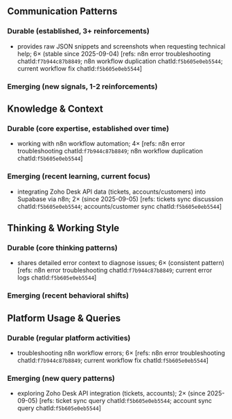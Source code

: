 ## Communication Patterns
### Durable (established, 3+ reinforcements)
- provides raw JSON snippets and screenshots when requesting technical help; 6× (stable since 2025-09-04) [refs: n8n error troubleshooting chatId:`f7b944c87b8849`; n8n workflow duplication chatId:`f5b605e0eb5544`; current workflow fix chatId:`f5b605e0eb5544`]

### Emerging (new signals, 1-2 reinforcements)

## Knowledge & Context
### Durable (core expertise, established over time)
- working with n8n workflow automation; 4× [refs: n8n error troubleshooting chatId:`f7b944c87b8849`; n8n workflow duplication chatId:`f5b605e0eb5544`]

### Emerging (recent learning, current focus)
- integrating Zoho Desk API data (tickets, accounts/customers) into Supabase via n8n; 2× (since 2025-09-05) [refs: tickets sync discussion chatId:`f5b605e0eb5544`; accounts/customer sync chatId:`f5b605e0eb5544`]

## Thinking & Working Style
### Durable (core thinking patterns)
- shares detailed error context to diagnose issues; 6× (consistent pattern) [refs: n8n error troubleshooting chatId:`f7b944c87b8849`; current error logs chatId:`f5b605e0eb5544`]

### Emerging (recent behavioral shifts)

## Platform Usage & Queries
### Durable (regular platform activities)
- troubleshooting n8n workflow errors; 6× [refs: n8n error troubleshooting chatId:`f7b944c87b8849`; current workflow fix chatId:`f5b605e0eb5544`]

### Emerging (new query patterns)
- exploring Zoho Desk API integration (tickets, accounts); 2× (since 2025-09-05) [refs: ticket sync query chatId:`f5b605e0eb5544`; account sync query chatId:`f5b605e0eb5544`]